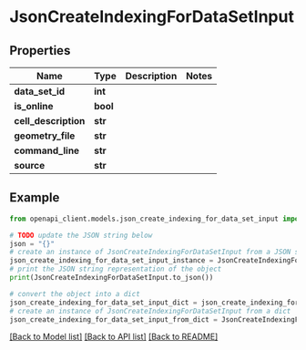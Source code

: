 # JsonCreateIndexingForDataSetInput


## Properties

Name | Type | Description | Notes
------------ | ------------- | ------------- | -------------
**data_set_id** | **int** |  | 
**is_online** | **bool** |  | 
**cell_description** | **str** |  | 
**geometry_file** | **str** |  | 
**command_line** | **str** |  | 
**source** | **str** |  | 

## Example

```python
from openapi_client.models.json_create_indexing_for_data_set_input import JsonCreateIndexingForDataSetInput

# TODO update the JSON string below
json = "{}"
# create an instance of JsonCreateIndexingForDataSetInput from a JSON string
json_create_indexing_for_data_set_input_instance = JsonCreateIndexingForDataSetInput.from_json(json)
# print the JSON string representation of the object
print(JsonCreateIndexingForDataSetInput.to_json())

# convert the object into a dict
json_create_indexing_for_data_set_input_dict = json_create_indexing_for_data_set_input_instance.to_dict()
# create an instance of JsonCreateIndexingForDataSetInput from a dict
json_create_indexing_for_data_set_input_from_dict = JsonCreateIndexingForDataSetInput.from_dict(json_create_indexing_for_data_set_input_dict)
```
[[Back to Model list]](../README.md#documentation-for-models) [[Back to API list]](../README.md#documentation-for-api-endpoints) [[Back to README]](../README.md)


